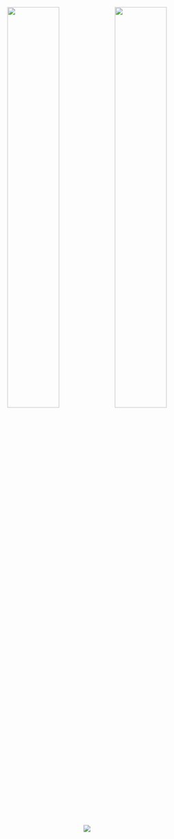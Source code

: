 <div align=center>
  <img src="https://github-readme-stats.vercel.app/api/top-langs/?username=DervexHero&layout=compact&custom_title=DARK's%20Top%20Languages&border_radius=6&bg_color=0d1117&border_color=2f353c&title_color=c9d1d9&text_color=8b949e&icon_color=58a6ff&card_width=368" style="width:49%"/>
  <img src="https://github-readme-stats.vercel.app/api?username=DervexHero&show_icons=true&text_bold=false&border_radius=6&bg_color=0d1117&border_color=2f353c&title_color=c9d1d9&text_color=8b949e&icon_color=58a6ff&ring_color=39d353" style="width:49%"/>
</div>

<div align=center>
  <img src="https://github.com/DervexHero/DervexHero/blob/output/github-contribution-snake.svg"/>
</div>
